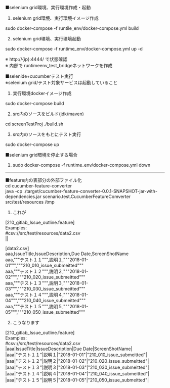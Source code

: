 
■selenium grid環境、実行環境作成・起動

1. selenium grid環境、実行環境イメージ作成

  sudo docker-compose -f runtile_env/docker-compose.yml build

2. selenium grid環境、実行環境起動

  sudo docker-compose -f runtime_env/docker-compose.yml up -d

  ※ http://{ip}:4444/ で状態確認  
  ※ 内部で runtimeenv_test_bridgeネットワークを作成

■selenide+cucumberテスト実行  
※selenium grid/テスト対象サービスは起動していること

1. 実行環境dockerイメージ作成

  sudo docker-compose build

2. src内のソースをビルド(jdk/maven)

  cd screenTestProj
  ./build.sh

3. src内のソースをもとにテスト実行

  sudo docker-compose up

■selenium grid環境を停止する場合

1. sudo docker-compose -f runtime_env/docker-compose.yml down

------------

■feature内の表部分の外部ファイル化  
cd cucumber-feature-converter  
java -cp ./target/cucumber-feature-converter-0.0.1-SNAPSHOT-jar-with-dependencies.jar scenario.test.CucumberFeatureComverter src/test/resources /tmp

1. これが

[210_gitlab_Issue_outline.feature]  
 Examples:  
   #csv://src/test/resources/data2.csv  
   ||  

[data2.csv]  
 aaa,IssueTitle,IssueDescription,Due Date,ScreenShotName  
 aaa,"""テスト１１""",説明１,"""2018-01-01""","""210_010_issue_submeitted"""  
 aaa,"""テスト１２""",説明２,"""2018-01-02""","""210_020_issue_submeitted"""  
 aaa,"""テスト１３""",説明３,"""2018-01-03""","""210_030_issue_submeitted"""  
 aaa,"""テスト１４""",説明４,"""2018-01-04""","""210_040_issue_submeitted"""  
 aaa,"""テスト１５""",説明５,"""2018-01-05""","""210_050_issue_submeitted"""  

2. こうなります

[210_gitlab_Issue_outline.feature]  
 Examples:  
   #csv://src/test/resources/data2.csv  
|aaa|IssueTitle|IssueDescription|Due Date|ScreenShotName|  
|aaa|"テスト１１"|説明１|"2018-01-01"|"210_010_issue_submeitted"|  
|aaa|"テスト１２"|説明２|"2018-01-02"|"210_020_issue_submeitted"|  
|aaa|"テスト１３"|説明３|"2018-01-03"|"210_030_issue_submeitted"|  
|aaa|"テスト１４"|説明４|"2018-01-04"|"210_040_issue_submeitted"|  
|aaa|"テスト１５"|説明５|"2018-01-05"|"210_050_issue_submeitted"|  

